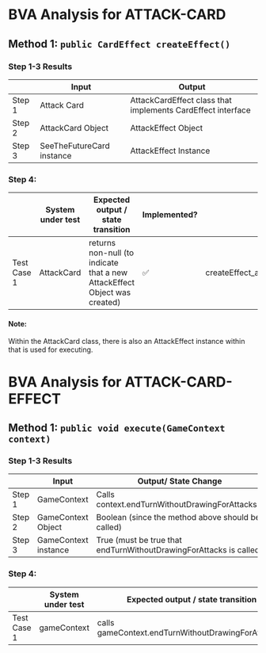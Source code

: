 # BVA Analysis for ATTACK-CARD

## Method 1: `public CardEffect createEffect()`

### Step 1-3 Results

|        | Input                     | Output                                                      |
|--------|---------------------------|-------------------------------------------------------------|
| Step 1 | Attack Card               | AttackCardEffect class that implements CardEffect interface |
| Step 2 | AttackCard Object         | AttackEffect Object                                         |
| Step 3 | SeeTheFutureCard instance | AttackEffect Instance                                       |

### Step 4:

|             | System under test | Expected output / state transition                                        | Implemented?       | Test name                                    |
|-------------|-------------------|---------------------------------------------------------------------------|--------------------|----------------------------------------------|
| Test Case 1 | AttackCard        | returns non-null (to indicate that a new AttackEffect Object was created) | :white_check_mark: | createEffect_attackCard_returnsNonNullEffect |

#### **Note**:
Within the AttackCard class, there is also an AttackEffect instance within that is used for executing.


# BVA Analysis for ATTACK-CARD-EFFECT
## Method 1: `public void execute(GameContext context)`

### Step 1-3 Results

|        | Input                | Output/ State Change                                               |
|--------|----------------------|--------------------------------------------------------------------|
| Step 1 | GameContext          | Calls context.endTurnWithoutDrawingForAttacks()                    |
| Step 2 | GameContext Object   | Boolean (since the method above should be called)                  |
| Step 3 | GameContext instance | True (must be true that endTurnWithoutDrawingForAttacks is called) |

### Step 4:

|             | System under test | Expected output / state transition                   | Implemented?       | Test name                                                  |
|-------------|-------------------|------------------------------------------------------|--------------------|------------------------------------------------------------|
| Test Case 1 | gameContext       | calls gameContext.endTurnWithoutDrawingForAttacks()  | :white_check_mark: | attackEffect_execute_callsEndTurnWithoutDrawingForAttacks  |